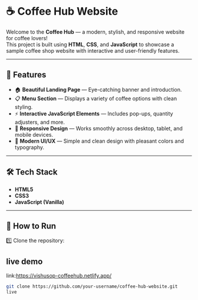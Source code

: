 # ☕ Coffee Hub Website

Welcome to the **Coffee Hub** — a modern, stylish, and responsive website for coffee lovers!  
This project is built using **HTML**, **CSS**, and **JavaScript** to showcase a sample coffee shop website with interactive and user-friendly features.

---

## 🌟 Features

- 🏠 **Beautiful Landing Page** — Eye-catching banner and introduction.
- 📋 **Menu Section** — Displays a variety of coffee options with clean styling.
- ⚡ **Interactive JavaScript Elements** — Includes pop-ups, quantity adjusters, and more.
- 📱 **Responsive Design** — Works smoothly across desktop, tablet, and mobile devices.
- 🎨 **Modern UI/UX** — Simple and clean design with pleasant colors and typography.

---

## 🛠 Tech Stack

- **HTML5**
- **CSS3**
- **JavaScript (Vanilla)**

---

## 🚀 How to Run

1️⃣ Clone the repository:

## live demo
link:https://vishusop-coffeehub.netlify.app/

```bash
git clone https://github.com/your-username/coffee-hub-website.git
live
